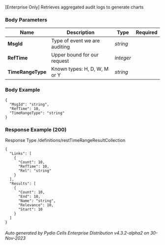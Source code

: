 






 
[Enterprise Only] Retrieves aggregated audit logs to generate charts  


### Body Parameters

Name | Description | Type | Required
---|---|---|---
**MsgId** | Type of event we are auditing | _string_ |   
**RefTime** | Upper bound for our request | _integer_ |   
**TimeRangeType** | Known types: H, D, W, M or Y | _string_ |   


### Body Example
```
{
  "MsgId": "string",
  "RefTime": 10,
  "TimeRangeType": "string"
}
```






### Response Example (200)
Response Type /definitions/restTimeRangeResultCollection

```
{
  "Links": [
    {
      "Count": 10,
      "RefTime": 10,
      "Rel": "string"
    }
  ],
  "Results": [
    {
      "Count": 10,
      "End": 10,
      "Name": "string",
      "Relevance": 10,
      "Start": 10
    }
  ]
}
```




###### Auto generated by Pydio Cells Enterprise Distribution v4.3.2-alpha2 on 30-Nov-2023

